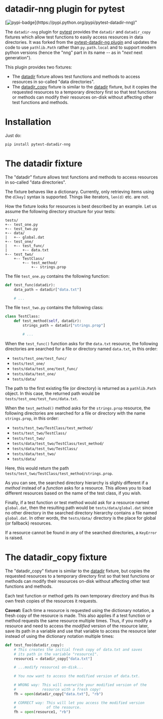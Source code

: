 # datadir-nng plugin for pytest

[![pypi-badge](https://img.shields.io/pypi/v/pytest-datadir-nng.svg?)](https://pypi.python.org/pypi/pytest-datadir-nng)"

The `datadir-nng` plugin for [pytest](http://pytest.org/) provides the
`datadir` and `datadir_copy` fixtures which allow test functions to
easily access resources in data directories. It was forked from the
[pytest-datadir-ng plugin](https://github.com/Tblue/pytest-datadir-ng)
and updates the code to use `pathlib.Path` rather than `py.path.local`
and to support modern python versions (hence the \"nng\" part in its name 
\-- as in \"*next* next generation\").

This plugin provides two fixtures:

-   The [datadir](#datadir) fixture allows test functions and methods to
    access resources in so-called \"data directories\".
-   The [datadir_copy](#datadir_copy) fixture is similar to the
    [datadir](#datadir) fixture, but it copies the requested resources
    to a temporary directory first so that test functions or methods can
    modify their resources on-disk without affecting other test
    functions and methods.

# Installation

Just do:

    pip install pytest-datadir-nng

# The datadir fixture

The \"datadir\" fixture allows test functions and methods to access
resources in so-called \"data directories\".

The fixture behaves like a dictionary. Currently, only retrieving items
using the `d[key]` syntax is supported. Things like iterators, `len(d)`
etc. are not.

How the fixture looks for resources is best described by an example. Let
us assume the following directory structure for your tests:

    tests/
    +-- test_one.py
    +-- test_two.py
    +-- data/
    |   +-- global.dat
    +-- test_one/
    |   +-- test_func/
    |       +-- data.txt
    +-- test_two/
        +-- TestClass/
            +-- test_method/
                +-- strings.prop

The file `test_one.py` contains the following function:

``` python
def test_func(datadir):
    data_path = datadir["data.txt"]

    # ...
```

The file `test_two.py` contains the following class:

``` python
class TestClass:
    def test_method(self, datadir):
        strings_path = datadir["strings.prop"]

        # ...
```

When the `test_func()` function asks for the `data.txt` resource, the
following directories are searched for a file or directory named
`data.txt`, in this order:

-   `tests/test_one/test_func/`
-   `tests/test_one/`
-   `tests/data/test_one/test_func/`
-   `tests/data/test_one/`
-   `tests/data/`

The path to the first existing file (or directory) is returned as a
`pathlib.Path` object. In this case, the returned path would be
`tests/test_one/test_func/data.txt`.

When the `test_method()` method asks for the `strings.prop` resource,
the following directories are searched for a file or directory with the
name `strings.prop`, in this order:

-   `tests/test_two/TestClass/test_method/`
-   `tests/test_two/TestClass/`
-   `tests/test_two/`
-   `tests/data/test_two/TestClass/test_method/`
-   `tests/data/test_two/TestClass/`
-   `tests/data/test_two/`
-   `tests/data/`

Here, this would return the path
`tests/test_two/TestClass/test_method/strings.prop`.

As you can see, the searched directory hierarchy is slighly different if
a *method* instead of a *function* asks for a resource. This allows you
to load different resources based on the name of the test class, if you
wish.

Finally, if a test function or test method would ask for a resource
named `global.dat`, then the resulting path would be
`tests/data/global.dat` since no other directory in the searched
directory hierarchy contains a file named `global.dat`. In other words,
the `tests/data/` directory is the place for global (or fallback)
resources.

If a resource cannot be found in *any* of the searched directories, a
`KeyError` is raised.

# The datadir_copy fixture

The \"datadir_copy\" fixture is similar to the [datadir](#datadir)
fixture, but copies the requested resources to a temporary directory
first so that test functions or methods can modify their resources
on-disk without affecting other test functions and methods.

Each test function or method gets its own temporary directory and thus
its own fresh copies of the resources it requests.

**Caveat:** Each time a resource is requested using the dictionary
notation, a fresh copy of the resource is made. This also applies if a
test function or method requests the same resource multiple times. Thus,
if you modify a resource and need to access the *modified* version of
the resource later, save its path in a variable and use that variable to
access the resource later instead of using the dictionary notation
multiple times:

``` python
def test_foo(datadir_copy):
    # This creates the initial fresh copy of data.txt and saves
    # its path in the variable "resource1".
    resource1 = datadir_copy["data.txt"]

    # ...modify resource1 on-disk...

    # You now want to access the modified version of data.txt.

    # WRONG way: This will overwrite your modified version of the
    #            resource with a fresh copy!
    fh = open(datadir_copy["data.txt"], "rb")

    # CORRECT way: This will let you access the modified version
    #              of the resource.
    fh = open(resource1, "rb")
```
